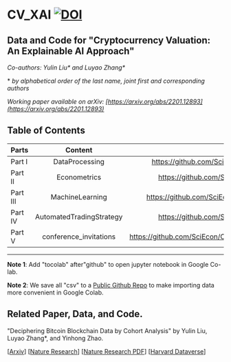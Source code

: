 # CV_XAI   [![DOI](https://zenodo.org/badge/457905381.svg)](https://zenodo.org/badge/latestdoi/457905381)
## Data and Code for "Cryptocurrency Valuation: An Explainable AI Approach"

*Co-authors: Yulin Liu\* and Luyao Zhang\**

\* *by alphabetical order of the last name, joint first and corresponding authors*

*Working paper available on arXiv: [https://arxiv.org/abs/2201.12893](https://arxiv.org/abs/2201.12893)*

## Table of Contents


| Parts  | Content | URL|
| :------------ |:---------------:| -----:|
| Part I  | DataProcessing | https://github.com/SciEcon/CV_XAI/tree/master/DataProcessing|
| Part II | Econometrics  |  https://github.com/SciEcon/CV_XAI/tree/master/Econometrics|
| Part III | MachineLearning | https://github.com/SciEcon/CV_XAI/tree/master/MachineLearning|
| Part IV |AutomatedTradingStrategy  | https://github.com/SciEcon/CV_XAI/tree/master/Econometrics |
| Part V | conference_invitations  | https://github.com/SciEcon/CV_XAI/tree/master/conference_invitations|




---

**Note 1**: Add "tocolab" after"github" to open jupyter notebook in Google Co-lab.

**Note 2**: We save all "csv" to a [Public Github Repo](https://github.com/sunshineluyao/Fintech_AI) to make importing data more convenient in Google Colab.

## Related Paper, Data, and Code. 

"Deciphering Bitcoin Blockchain Data by Cohort Analysis" by Yulin Liu, Luyao Zhang*, and Yinhong Zhao.  

[[Arxiv](https://arxiv.org/abs/2103.00173)] [[Nature Research](https://www.nature.com/articles/s41597-022-01254-0)]  [[Nature Research PDF](https://rdcu.be/cKRkg)]  [[Harvard Dataverse](https://doi.org/10.7910/DVN/XSZQWP)]
